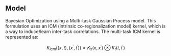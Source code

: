 ## Model

Bayesian Optimization using a Multi-task Gaussian Process model. This formulation uses an ICM (intrinsic co-regionalization model) kernel, which is a way to induce/learn inter-task correlations. The multi-task ICM kernel is represented as:

$$
K_{icm} ((x,t),(x^\prime,t^\prime)) = K_x(x,x^\prime) \otimes K_t(t,t^\prime)
$$

